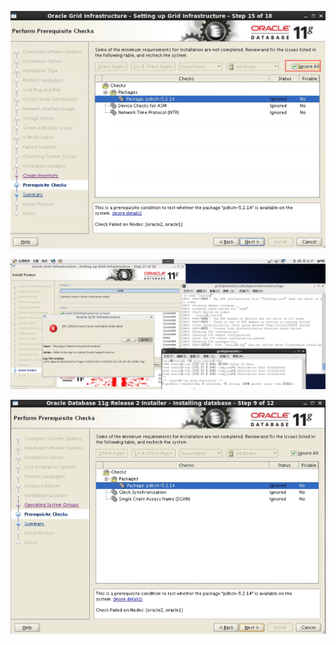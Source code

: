 ![image-20220225104605000](centos6-11gR2RAC\image-20220225104605000.png)



![image-20220225111815984](centos6-11gR2RAC\image-20220225111815984.png)



![image-20220225115547163](centos6-11gR2RAC\image-20220225115547163.png)